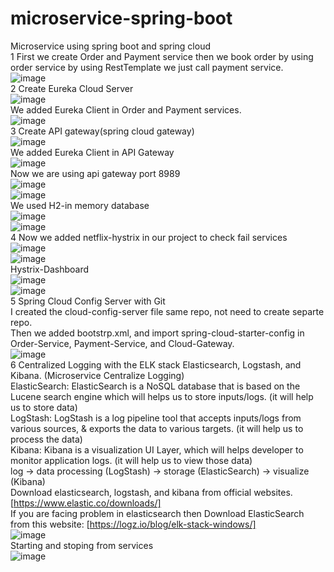 # microservice-spring-boot
Microservice using spring boot and spring cloud
<br>
1 First we create Order and Payment service then we book order by using order service by using RestTemplate we just call payment service.
<br>
![image](https://user-images.githubusercontent.com/36573782/191600926-e03a31d4-1f16-4fd3-8f99-bba8b13ca6dc.png)
<br>
2 Create Eureka Cloud Server
<br>
![image](https://user-images.githubusercontent.com/36573782/191833684-a5bc7bc1-489c-42ed-a629-ed617e216ade.png)
<br>
We added Eureka Client in Order and Payment services.
<br>
![image](https://user-images.githubusercontent.com/36573782/191837058-98a23a35-5e99-4672-9229-f9fa8e111b3a.png)
<br>
3 Create API gateway(spring cloud gateway)
<br>
![image](https://user-images.githubusercontent.com/36573782/191844471-141577f5-c05f-47a8-8f86-ec9b0017d8b3.png)
<br>
We added Eureka Client in API Gateway
<br>
![image](https://user-images.githubusercontent.com/36573782/191845155-91ab260e-7085-41d3-8b8b-1281dbd11870.png)
<br>
Now we are using api gateway port 8989
<br>
![image](https://user-images.githubusercontent.com/36573782/191846277-bf7852fc-0fb3-4253-9abf-66a8fb51f782.png)
<br>
![image](https://user-images.githubusercontent.com/36573782/191846431-5132ab86-182e-463e-bbd3-5788e9380b9f.png)
<br>
We used H2-in memory database
<br>
![image](https://user-images.githubusercontent.com/36573782/191846967-94c2a65c-22f1-4534-9a6b-fd0da2527bc1.png)
<br>
![image](https://user-images.githubusercontent.com/36573782/191846991-0f97dd33-c882-42c2-8d34-a664df5807e8.png)
<br>
4 Now we added netflix-hystrix in our project to check fail services
<br>
![image](https://user-images.githubusercontent.com/36573782/192097012-dea528d0-d3de-40fa-8fac-5dd215b1d4ec.png)
<br>
![image](https://user-images.githubusercontent.com/36573782/192097036-61f75258-9821-4c1d-bf8e-69a61d82fae7.png)
<br>
Hystrix-Dashboard
<br>
![image](https://user-images.githubusercontent.com/36573782/192097626-b27c69cc-469a-4ef4-ad8b-8ba9867defac.png)
<br>
![image](https://user-images.githubusercontent.com/36573782/192099520-bc547348-1a3c-461b-812c-74703d6c6e3a.png)
<br>
5 Spring Cloud Config Server with Git
<br>
I created the cloud-config-server file same repo, not need to create separte repo.
<br>
Then we added bootstrp.xml, and import spring-cloud-starter-config in Order-Service, Payment-Service, and Cloud-Gateway.
<br>
![image](https://user-images.githubusercontent.com/36573782/192106662-eee3c075-359e-4420-a933-07975d9ebbe7.png)
<br>
6 Centralized Logging with the ELK stack Elasticsearch, Logstash, and Kibana. (Microservice Centralize Logging)
<br>
ElasticSearch: ElasticSearch is a NoSQL database that is based on the Lucene search engine which will helps us to store inputs/logs. (it will help us to store data)
<br>
LogStash: LogStash is a log pipeline tool that accepts inputs/logs from various sources, & exports the data to various targets. (it will help us to process the data)
<br>
Kibana: Kibana is a visualization UI Layer, which will helps developer to monitor application logs. (it will help us to view those data)
<br>
log -> data processing (LogStash) -> storage (ElasticSearch) -> visualize (Kibana)
<br>
Download elasticsearch, logstash, and kibana from official websites. [https://www.elastic.co/downloads/] 
<br>
If you are facing problem in elasticsearch then Download ElasticSearch from this website: [https://logz.io/blog/elk-stack-windows/]
<br>
![image](https://user-images.githubusercontent.com/36573782/192130054-5d9aa642-a6c4-4184-bbab-dd68e70b57e3.png)
<br>
Starting and stoping from services
<br>
![image](https://user-images.githubusercontent.com/36573782/192130123-a23eabd4-9f4f-4464-a2b4-8b29d9103211.png)
